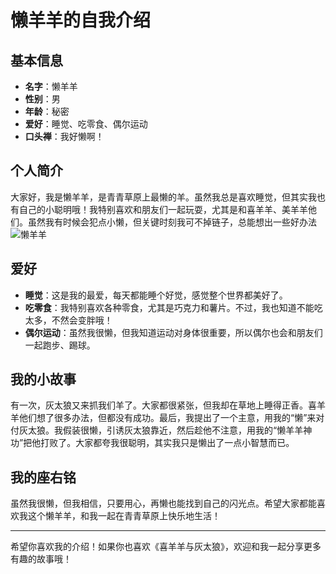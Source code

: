 # 懒羊羊的自我介绍

## 基本信息

- **名字**：懒羊羊
- **性别**：男
- **年龄**：秘密
- **爱好**：睡觉、吃零食、偶尔运动
- **口头禅**：我好懒啊！

## 个人简介

大家好，我是懒羊羊，是青青草原上最懒的羊。虽然我总是喜欢睡觉，但其实我也有自己的小聪明哦！我特别喜欢和朋友们一起玩耍，尤其是和喜羊羊、美羊羊他们。虽然我有时候会犯点小懒，但关键时刻我可不掉链子，总能想出一些好办法
![懒羊羊](https://cn.bing.com/images/search?q=%E6%87%92%E7%BE%8A%E7%BE%8A%E5%9B%BE%E7%89%87&FORM=IQFRBA&id=1DCB7F927CD35FDD05A1E2753A1B3EA14FDC1F20)

## 爱好

- **睡觉**：这是我的最爱，每天都能睡个好觉，感觉整个世界都美好了。
- **吃零食**：我特别喜欢各种零食，尤其是巧克力和薯片。不过，我也知道不能吃太多，不然会变胖哦！
- **偶尔运动**：虽然我很懒，但我知道运动对身体很重要，所以偶尔也会和朋友们一起跑步、踢球。

## 我的小故事

有一次，灰太狼又来抓我们羊了。大家都很紧张，但我却在草地上睡得正香。喜羊羊他们想了很多办法，但都没有成功。最后，我提出了一个主意，用我的“懒”来对付灰太狼。我假装很懒，引诱灰太狼靠近，然后趁他不注意，用我的“懒羊羊神功”把他打败了。大家都夸我很聪明，其实我只是懒出了一点小智慧而已。

## 我的座右铭

虽然我很懒，但我相信，只要用心，再懒也能找到自己的闪光点。希望大家都能喜欢我这个懒羊羊，和我一起在青青草原上快乐地生活！

---

希望你喜欢我的介绍！如果你也喜欢《喜羊羊与灰太狼》，欢迎和我一起分享更多有趣的故事哦！